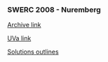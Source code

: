 ### SWERC 2008 - Nuremberg

[Archive link](https://icpcarchive.ecs.baylor.edu/index.php?option=com_onlinejudge&Itemid=8&category=328)

[UVa link](https://uva.onlinejudge.org/index.php?option=com_onlinejudge&Itemid=8&category=275)

[Solutions outlines](http://icpc.informatik.uni-erlangen.de/swerc2008/results/solOutline.pdf)
